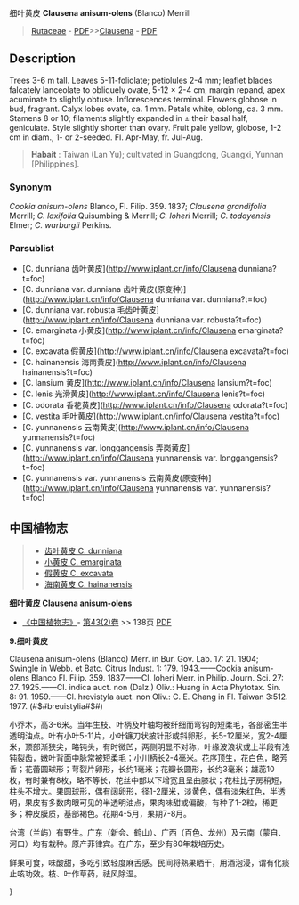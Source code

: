 细叶黄皮 **Clausena anisum-olens** (Blanco) Merrill

> [Rutaceae](http://www.iplant.cn/info/Rutaceae?t=foc) - [PDF](http://www.iplant.cn/foc/pdf/Rutaceae.pdf)>>[Clausena](http://www.iplant.cn/info/Clausena?t=foc) - [PDF](http://www.iplant.cn/foc/pdf/Clausena.pdf)

## Description

Trees 3-6 m tall. Leaves 5-11-foliolate; petiolules 2-4 mm; leaflet blades falcately lanceolate to obliquely ovate, 5-12 × 2-4 cm, margin repand, apex acuminate to slightly obtuse. Inflorescences terminal. Flowers globose in bud, fragrant. Calyx lobes ovate, ca. 1 mm. Petals white, oblong, ca. 3 mm. Stamens 8 or 10; filaments slightly expanded in ± their basal half, geniculate. Style slightly shorter than ovary. Fruit pale yellow, globose, 1-2 cm in diam., 1- or 2-seeded. Fl. Apr-May, fr. Jul-Aug.

> **Habait** : 
> Taiwan (Lan Yu); cultivated in Guangdong, Guangxi, Yunnan [Philippines].

### Synonym
*Cookia anisum-olens* Blanco, Fl. Filip. 359. 1837; *Clausena grandifolia* Merrill; *C. laxifolia* Quisumbing & Merrill; *C. loheri* Merrill; *C. todayensis* Elmer; *C. warburgii* Perkins.

### Parsublist

* [C.  dunniana  齿叶黄皮](http://www.iplant.cn/info/Clausena dunniana?t=foc)
* [C.  dunniana var. dunniana  齿叶黄皮(原变种)](http://www.iplant.cn/info/Clausena dunniana var. dunniana?t=foc)
* [C.  dunniana var. robusta  毛齿叶黄皮](http://www.iplant.cn/info/Clausena dunniana var. robusta?t=foc)
* [C.  emarginata  小黄皮](http://www.iplant.cn/info/Clausena emarginata?t=foc)
* [C.  excavata  假黄皮](http://www.iplant.cn/info/Clausena excavata?t=foc)
* [C.  hainanensis  海南黄皮](http://www.iplant.cn/info/Clausena hainanensis?t=foc)
* [C.  lansium  黄皮](http://www.iplant.cn/info/Clausena lansium?t=foc)
* [C.  lenis  光滑黄皮](http://www.iplant.cn/info/Clausena lenis?t=foc)
* [C.  odorata  香花黄皮](http://www.iplant.cn/info/Clausena odorata?t=foc)
* [C.  vestita  毛叶黄皮](http://www.iplant.cn/info/Clausena vestita?t=foc)
* [C.  yunnanensis  云南黄皮](http://www.iplant.cn/info/Clausena yunnanensis?t=foc)
* [C.  yunnanensis var. longgangensis  弄岗黄皮](http://www.iplant.cn/info/Clausena yunnanensis var. longgangensis?t=foc)
* [C.  yunnanensis var. yunnanensis  云南黄皮(原变种)](http://www.iplant.cn/info/Clausena yunnanensis var. yunnanensis?t=foc)

## 中国植物志

> * [齿叶黄皮  C.  dunniana](Clausena-dunniana-齿叶黄皮.md)
> * [小黄皮  C.  emarginata](Clausena-emarginata-小黄皮.md)
> * [假黄皮  C.  excavata](Clausena-excavata-假黄皮.md)
> * [海南黄皮  C.  hainanensis](Clausena-hainanensis-海南黄皮.md)

**细叶黄皮 Clausena anisum-olens**

* [《中国植物志》](http://www.iplant.cn/frps)- [第43(2)卷](http://www.iplant.cn/frps/vol/43(2)) >> 138页 [PDF](http://www.iplant.cn/frps/pdf/43(2)/138.pdf)

**9.细叶黄皮**

Clausena anisum-olens (Blanco) Merr. in Bur. Gov. Lab. 17: 21. 1904; Swingle in Webb. et Batc. Citrus Indust. 1: 179. 1943.——Cookia anisum-olens Blanco Fl. Filip. 359. 1837.——Cl. loheri Merr. in Philip. Journ. Sci. 27: 27. 1925.——Cl. indica auct. non (Dalz.) Oliv.: Huang in Acta Phytotax. Sin. 8: 91. 1959.——Cl. hrevistyla auct. non Oliv.: C. E. Chang in Fl. Taiwan 3:512. 1977. (#$#breuistylia#$#)

小乔木，高3-6米。当年生枝、叶柄及叶轴均被纤细而弯钩的短柔毛，各部密生半透明油点。叶有小叶5-11片，小叶镰刀状披针形或斜卵形，长5-12厘米，宽2-4厘米，顶部渐狭尖，略钝头，有时微凹，两侧明显不对称，叶缘波浪状或上半段有浅钝裂齿，嫩叶背面中脉常被短柔毛；小川柄长2-4毫米。花序顶生，花白色，略芳香；花蕾圆球形；萼裂片卵形，长约1毫米；花瓣长圆形，长约3毫米；雄蕊10枚，有时兼有8枚，略不等长，花丝中部以下增宽且呈曲膝状；花柱比子房稍短，柱头不增大。果圆球形，偶有阔卵形，径1-2厘米，淡黄色，偶有淡朱红色，半透明，果皮有多数肉眼可见的半透明油点，果肉味甜或偏酸，有种子1-2粒，稀更多；种皮膜质，基部褐色。花期4-5月，果期7-8月。

台湾（兰屿）有野生。广东（新会、鹤山）、广西（百色、龙州）及云南（蒙自、河口）均有栽种。原产菲律宾。在广东，至少有80年栽培历史。

鲜果可食，味酸甜，多吃引致轻度麻舌感。民间将熟果晒干，用酒泡浸，谓有化痰止咳功效。枝、叶作草药，祛风除湿。

}